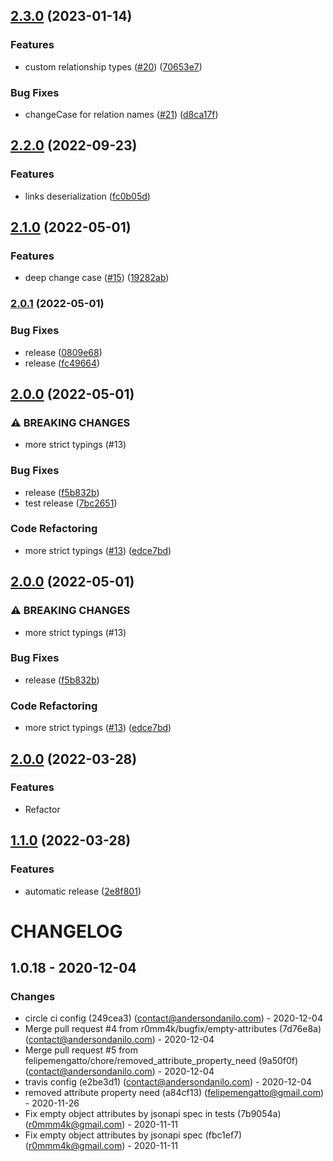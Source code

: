 ## [2.3.0](https://github.com/andersondanilo/jsonapi-fractal/compare/v2.2.0...v2.3.0) (2023-01-14)


### Features

* custom relationship types ([#20](https://github.com/andersondanilo/jsonapi-fractal/issues/20)) ([70653e7](https://github.com/andersondanilo/jsonapi-fractal/commit/70653e7e618ef18b048ff7616d54ca2ddacfb76d))


### Bug Fixes

* changeCase for relation names ([#21](https://github.com/andersondanilo/jsonapi-fractal/issues/21)) ([d8ca17f](https://github.com/andersondanilo/jsonapi-fractal/commit/d8ca17f6ea3e04979131ad70e55c9bdd02f4fc88))

## [2.2.0](https://github.com/andersondanilo/jsonapi-fractal/compare/v2.1.0...v2.2.0) (2022-09-23)


### Features

* links deserialization ([fc0b05d](https://github.com/andersondanilo/jsonapi-fractal/commit/fc0b05de2905a6d62d3c25fd13a1633c5d4eecab))

## [2.1.0](https://github.com/andersondanilo/jsonapi-fractal/compare/v2.0.1...v2.1.0) (2022-05-01)


### Features

* deep change case ([#15](https://github.com/andersondanilo/jsonapi-fractal/issues/15)) ([19282ab](https://github.com/andersondanilo/jsonapi-fractal/commit/19282abf95e62a39a39466e2df316150b1616966))

### [2.0.1](https://github.com/andersondanilo/jsonapi-fractal/compare/v2.0.0...v2.0.1) (2022-05-01)


### Bug Fixes

* release ([0809e68](https://github.com/andersondanilo/jsonapi-fractal/commit/0809e68f177d0b26b8abcc0dda2a315012ed740b))
* release ([fc49664](https://github.com/andersondanilo/jsonapi-fractal/commit/fc4966435357bfd857e664b3be728044a5d55cfd))

## [2.0.0](https://github.com/andersondanilo/jsonapi-fractal/compare/v1.1.0...v2.0.0) (2022-05-01)


### ⚠ BREAKING CHANGES

* more strict typings (#13)

### Bug Fixes

* release ([f5b832b](https://github.com/andersondanilo/jsonapi-fractal/commit/f5b832b8530936ada6a3779b80ab6d326d4ae0a9))
* test release ([7bc2651](https://github.com/andersondanilo/jsonapi-fractal/commit/7bc265139180e9e7c7993c713ffa0593b8ecd45e))


### Code Refactoring

* more strict typings ([#13](https://github.com/andersondanilo/jsonapi-fractal/issues/13)) ([edce7bd](https://github.com/andersondanilo/jsonapi-fractal/commit/edce7bdf439c3c1b5ebc96d2a3a2bf979a06358d))

## [2.0.0](https://github.com/andersondanilo/jsonapi-fractal/compare/v1.1.0...v2.0.0) (2022-05-01)


### ⚠ BREAKING CHANGES

* more strict typings (#13)

### Bug Fixes

* release ([f5b832b](https://github.com/andersondanilo/jsonapi-fractal/commit/f5b832b8530936ada6a3779b80ab6d326d4ae0a9))


### Code Refactoring

* more strict typings ([#13](https://github.com/andersondanilo/jsonapi-fractal/issues/13)) ([edce7bd](https://github.com/andersondanilo/jsonapi-fractal/commit/edce7bdf439c3c1b5ebc96d2a3a2bf979a06358d))

## [2.0.0](https://github.com/andersondanilo/jsonapi-fractal/compare/v1.1.0...v2.0.0) (2022-03-28)

### Features

* Refactor

## [1.1.0](https://github.com/andersondanilo/jsonapi-fractal/compare/v1.0.19...v1.1.0) (2022-03-28)


### Features

* automatic release ([2e8f801](https://github.com/andersondanilo/jsonapi-fractal/commit/2e8f8019eff314252edd7dcad0f68719c64986a2))

# CHANGELOG

## 1.0.18 - 2020-12-04
### Changes
- circle ci config (249cea3) (contact@andersondanilo.com) - 2020-12-04
- Merge pull request #4 from r0mm4k/bugfix/empty-attributes (7d76e8a) (contact@andersondanilo.com) - 2020-12-04
- Merge pull request #5 from felipemengatto/chore/removed_attribute_property_need (9a50f0f) (contact@andersondanilo.com) - 2020-12-04
- travis config (e2be3d1) (contact@andersondanilo.com) - 2020-12-04
- removed attribute property need (a84cf13) (felipemengatto@gmail.com) - 2020-11-26
- Fix empty object attributes by jsonapi spec in tests (7b9054a) (r0mmm4k@gmail.com) - 2020-11-11
- Fix empty object attributes by jsonapi spec (fbc1ef7) (r0mmm4k@gmail.com) - 2020-11-11
